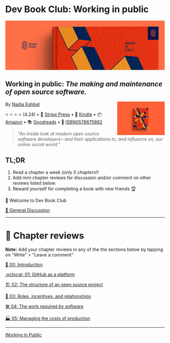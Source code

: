 # Dev Book Club: Working in public

[![Working in Public](./media/stripe-press-wip-banner.png)](https://amzn.to/3oewXJs)

## Working in public: *The making and maintenance of open source software.*

By [Nadia Eghbal](https://www.goodreads.com/author/show/15901359.Nadia_Eghbal) 
<img src="./media/wip-book.jpg" align="right" alt="Working in public book" width="150">

⭐️ ⭐️ ⭐️ ⭐️ (4.24)
• 📖 [Stripe Press](https://press.stripe.com/) 
• 📱 [Kindle](https://amzn.to/3ohZkpU)
• 📦 [Amazon](https://amzn.to/3oewXJs)
• 📚 [Goodreads](https://www.goodreads.com/book/show/54140556-working-in-public)
• 🔎 [ISBN0578675862](https://isbnsearch.org/isbn/0578675862) 

> *"An inside look at modern open source software developers--and their applications to, and influence on, our online social world."*


## TL;DR

1. Read a chapter a week *(only 5 chapters!)*
2. Add mini chapter reviews for discussion and/or comment on other reviews listed below.
3. Reward yourself for completing a book with new friends 🏆

👋 Welcome to Dev Book Club

[💬 General Discussion](https://www.notion.so/2852d9cda839429abda3690dd7864527)

---

# 📖 Chapter reviews

**Note:** Add your chapter reviews in any of the the sections below by tapping on "Write" > "Leave a comment"


[:wave: 00: Introduction](https://github.com/dev-book-club/working-in-public/discussions/1)

[:octocat: 01: GitHub as a platform](https://github.com/dev-book-club/working-in-public/discussions/2)

[:building_construction: 02: The structure of an open source project](https://github.com/dev-book-club/working-in-public/discussions/3)

[👥 03: Roles, incentives, and relationships](https://github.com/dev-book-club/working-in-public/discussions/4)

[🛠 04: The work required by software](https://github.com/dev-book-club/working-in-public/discussions/5)

[🏭 05: Managing the costs of production](https://github.com/dev-book-club/working-in-public/discussions/6)

---


[Working in Public](https://amzn.to/3ohZkpU)
